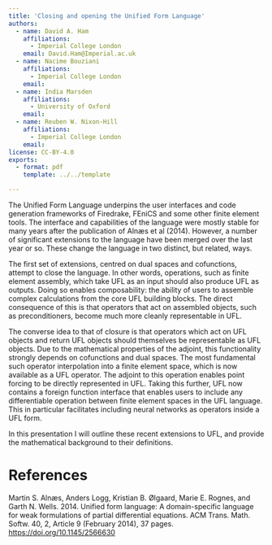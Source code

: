 ```yaml
---
title: 'Closing and opening the Unified Form Language'
authors:
  - name: David A. Ham
    affiliations:
      - Imperial College London
    email: David.Ham@Imperial.ac.uk
  - name: Nacime Bouziani
    affiliations:
      - Imperial College London
    email:
  - name: India Marsden
    affiliations:
      - University of Oxford
    email:
  - name: Reuben W. Nixon-Hill
    affiliations:
      - Imperial College London
    email:
license: CC-BY-4.0
exports:
  - format: pdf
    template: ../../template

---
```


The Unified Form Language underpins the user interfaces and code generation frameworks of Firedrake, FEniCS and some other finite element tools. The interface and capabilities of the language were mostly stable for many years after the publication of Alnæs et al (2014). However, a number of significant extensions to the language have been merged over the last year or so. These change the language in two distinct, but related, ways.

The first set of extensions, centred on dual spaces and cofunctions, attempt to close the language. In other words, operations, such as finite element assembly, which take UFL as an input should also produce UFL as outputs. Doing so enables composability: the ability of users to assemble complex calculations from the core UFL building blocks. The direct consequence of this is that operators that act on assembled objects, such as preconditioners, become much more cleanly representable in UFL.

The converse idea to that of closure is that operators which act on UFL objects and return UFL objects should themselves be representable as UFL objects. Due to the mathematical properties of the adjoint, this functionality strongly depends on cofunctions and dual spaces. The most fundamental such operator interpolation into a finite element space, which is now available as a UFL operator. The adjoint to this operation enables point forcing to be directly represented in UFL. Taking this further, UFL now contains a foreign function interface that enables users to include any differentiable operation between finite element spaces in the UFL language. This in particular facilitates including neural networks as operators inside a UFL form.

In this presentation I will outline these recent extensions to UFL, and provide the mathematical background to their definitions.

# References
Martin S. Alnæs, Anders Logg, Kristian B. Ølgaard, Marie E. Rognes, and Garth N. Wells. 2014. Unified form language: A domain-specific language for weak formulations of partial differential equations. ACM Trans. Math. Softw. 40, 2, Article 9 (February 2014), 37 pages. https://doi.org/10.1145/2566630
